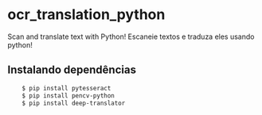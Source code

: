 # ocr_translation_python
Scan and translate text with Python!
Escaneie textos e traduza eles usando python!

## Instalando dependências
```bash
    $ pip install pytesseract
    $ pip install pencv-python
    $ pip install deep-translator
```
